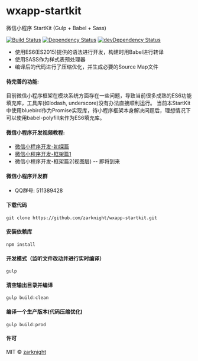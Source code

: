 # wxapp-startkit
微信小程序 StartKit (Gulp + Babel + Sass)

[![Build Status](https://travis-ci.org/zarknight/wxapp-startkit.svg?branch=master)](https://travis-ci.org/zarknight/wxapp-startkit)
[![Dependency Status](https://david-dm.org/zarknight/wxapp-startkit.svg)](https://david-dm.org/zarknight/wxapp-startkit)
[![devDependency Status](https://david-dm.org/zarknight/wxapp-startkit/dev-status.svg)](https://david-dm.org/zarknight/wxapp-startkit#info=devDependencies)

* 使用ES6(ES2015)提供的语法进行开发，构建时用Babel进行转译
* 使用SASS作为样式表预处理器
* 编译后的代码进行了压缩优化，并生成必要的Source Map文件

#### 待完善的功能:
目前微信小程序框架在模块系统方面存在一些问题，导致当前很多成熟的ES6功能填充库，工具库(如lodash, underscore)没有办法直接顺利运行。
当前本StartKit中使用bluebird作为Promise实现库，待小程序框架本身解决问题后，理想情况下可以使用babel-polyfill来作为ES6填充库。

#### 微信小程序开发视频教程:
* [微信小程序开发-初探篇](http://v.youku.com/v_show/id_XMTc2ODA0Nzc4OA==.html)
* [微信小程序开发-框架篇1](http://v.youku.com/v_show/id_XMTc3NDQ2MjQ3Mg==.html)
* 微信小程序开发-框架篇2(视图层) -- 即将到来

#### 微信小程序开发群
* QQ群号: 511389428

#### 下载代码
    git clone https://github.com/zarknight/wxapp-startkit.git
    
#### 安装依赖库
    npm install

#### 开发模式（监听文件改动并进行实时编译）
    gulp

#### 清空输出目录并编译
    gulp build:clean
    
#### 编译一个生产版本(代码压缩优化)
    gulp build:prod

#### 许可

MIT &copy; [zarknight](http://github.com/zarknight)